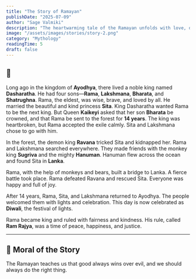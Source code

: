 ```yaml
---
title: "The Story of Ramayan"
publishDate: "2025-07-09"
author: "Sage Valmiki"
description: "The heartwarming tale of the Ramayan unfolds with love, duty, and sacrifice, Where Rama's righteous path lights the way through trials and triumph."
image: "/assets/images/stories/story-2.png"
category: "Mythology"
readingTime: 5
draft: false
---
```


## 📖

Long ago in the kingdom of **Ayodhya**, there lived a noble king named **Dasharatha**. He had four sons—**Rama**, **Lakshmana**,
**Bharata**, and **Shatrughna**. Rama, the eldest, was wise, brave, and loved by all. He married the beautiful and kind princess
**Sita**.
King Dasharatha wanted Rama to be the next king. But Queen **Kaikeyi** asked that her son **Bharata** be crowned, and that Rama
be sent to the forest for **14 years**. The king was heartbroken, but Rama accepted the exile calmly. Sita and Lakshmana chose
to go with him.

In the forest, the demon king **Ravana** tricked Sita and kidnapped her. Rama and Lakshmana searched everywhere. They made friends
with the monkey king **Sugriva** and the mighty **Hanuman**. Hanuman flew across the ocean and found Sita in **Lanka**.

Rama, with the help of monkeys and bears, built a bridge to Lanka. A fierce battle took place. Rama defeated Ravana and rescued
Sita. Everyone was happy and full of joy.

After 14 years, Rama, Sita, and Lakshmana returned to Ayodhya. The people welcomed them with lights and celebration. This day
is now celebrated as **Diwali**, the festival of lights.

Rama became king and ruled with fairness and kindness. His rule, called **Ram Rajya**, was a time of peace, happiness, and
justice.

---

## 🌟 Moral of the Story

The Ramayan teaches us that good always wins over evil, and we should always do the right thing.


